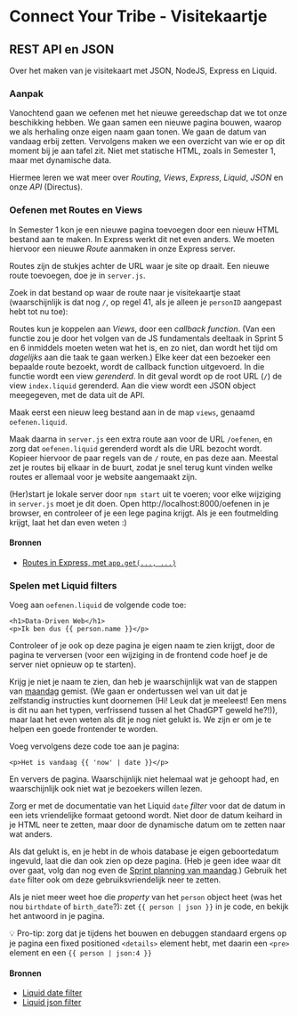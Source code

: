 
# Connect Your Tribe - Visitekaartje

## REST API en JSON

Over het maken van je visitekaart met JSON, NodeJS, Express en Liquid.


### Aanpak

Vanochtend gaan we oefenen met het nieuwe gereedschap dat we tot onze beschikking hebben. We gaan samen een nieuwe pagina bouwen, waarop we als herhaling onze eigen naam gaan tonen. We gaan de datum van vandaag erbij zetten. Vervolgens maken we een overzicht van wie er op dit moment bij je aan tafel zit. Niet met statische HTML, zoals in Semester 1, maar met dynamische data.

Hiermee leren we wat meer over _Routing_, _Views_, _Express_, _Liquid_, _JSON_ en onze _API_ (Directus).


### Oefenen met Routes en Views

In Semester 1 kon je een nieuwe pagina toevoegen door een nieuw HTML bestand aan te maken. In Express werkt dit net even anders. We moeten hiervoor een nieuwe _Route_ aanmaken in onze Express server.

Routes zijn de stukjes achter de URL waar je site op draait. Een nieuwe route toevoegen, doe je in `server.js`.

Zoek in dat bestand op waar de route naar je visitekaartje staat (waarschijnlijk is dat nog `/`, op regel 41, als je alleen je `personID` aangepast hebt tot nu toe):

Routes kun je koppelen aan _Views_, door een _callback function_. (Van een functie zou je door het volgen van de JS fundamentals deeltaak in Sprint 5 en 6 inmiddels moeten weten wat het is, en zo niet, dan wordt het tijd om _dagelijks_ aan die taak te gaan werken.) Elke keer dat een bezoeker een bepaalde route bezoekt, wordt de callback function uitgevoerd. In die functie wordt een view _gerenderd_. In dit geval wordt op de root URL (`/`) de view `index.liquid` gerenderd. Aan die view wordt een JSON object meegegeven, met de data uit de API.

Maak eerst een nieuw leeg bestand aan in de map `views`, genaamd `oefenen.liquid`.

Maak daarna in `server.js` een extra route aan voor de URL `/oefenen`, en zorg dat `oefenen.liquid` gerenderd wordt als die URL bezocht wordt. Kopieer hiervoor de paar regels van de `/` route, en pas deze aan. Meestal zet je routes bij elkaar in de buurt, zodat je snel terug kunt vinden welke routes er allemaal voor je website aangemaakt zijn.

(Her)start je lokale server door `npm start` uit te voeren; voor elke wijziging in `server.js` moet je dit doen. Open http://localhost:8000/oefenen in je browser, en controleer of je een lege pagina krijgt. Als je een foutmelding krijgt, laat het dan even weten :)

#### Bronnen

- [Routes in Express, met `app.get(..., ...)`](https://expressjs.com/en/5x/api.html#app.get.method)


### Spelen met Liquid filters

Voeg aan `oefenen.liquid` de volgende code toe:

```liquid
<h1>Data-Driven Web</h1>
<p>Ik ben dus {{ person.name }}</p>
```

Controleer of je ook op deze pagina je eigen naam te zien krijgt, door de pagina te verversen (voor een wijziging in de frontend code hoef je de server niet opnieuw op te starten).

Krijg je niet je naam te zien, dan heb je waarschijnlijk wat van de stappen van [maandag](visitekaartje-met-nodejs.md) gemist. (We gaan er ondertussen wel van uit dat je zelfstandig instructies kunt doornemen (Hi! Leuk dat je meeleest! Een mens is dit nu aan het typen, verfrissend tussen al het ChadGPT geweld he?!)), maar laat het even weten als dit je nog niet gelukt is. We zijn er om je te helpen een goede frontender te worden.

Voeg vervolgens deze code toe aan je pagina:

```liquid
<p>Het is vandaag {{ 'now' | date }}</p>
```

En ververs de pagina. Waarschijnlijk niet helemaal wat je gehoopt had, en waarschijnlijk ook niet wat je bezoekers willen lezen.

Zorg er met de documentatie van het Liquid `date` _filter_ voor dat de datum in een iets vriendelijke formaat getoond wordt. Niet door de datum keihard in je HTML neer te zetten, maar door de dynamische datum om te zetten naar wat anders.

Als dat gelukt is, en je hebt in de whois database je eigen geboortedatum ingevuld, laat die dan ook zien op deze pagina. (Heb je geen idee waar dit over gaat, volg dan nog even de [Sprint planning van maandag](sprint-planning.md).) Gebruik het `date` filter ook om deze gebruiksvriendelijk neer te zetten.

Als je niet meer weet hoe die _property_ van het `person` object heet (was het nou `birthdate` of `birth_date`?): zet `{{ person | json }}` in je code, en bekijk het antwoord in je pagina.

💡 Pro-tip: zorg dat je tijdens het bouwen en debuggen standaard ergens op je pagina een fixed positioned `<details>` element hebt, met daarin een `<pre>` element en een `{{ person | json:4 }}`

#### Bronnen

- [Liquid date filter](https://liquidjs.com/filters/date.html)
- [Liquid json filter](https://liquidjs.com/filters/json.html)

<!--
Dan voor de iets meer gevorderde:

in de view een heading maken: "<h2>Bij mij aan tafel zitten nu:</h2>"
in die nieuwe route de info van de mensen aan je tafel fetchen, id's even met elkaar uitwisselen dus => concept van de API herhalen, en JSON, uitstapje naar filters in Directus misschien (of al te geavanceerd?)
https://fdnd.directus.app/items/person?filter={"_or":[{"id":67},{"id":65}]}

in de view een loop maken van iedereen die aan je tafel zit, inclusief hun naam => al iets meer advanced, maar dan zien ze pas de kracht van dynamische data
daarna voor die personen geboortedatum ook toevoegen, en dan zien ze hopelijk het nut van templates in (1 aanpassing -> 3 extra <p>'tjes)
Eigenlijk ook al een beetje ter voorbereiding op de squad page.
-->